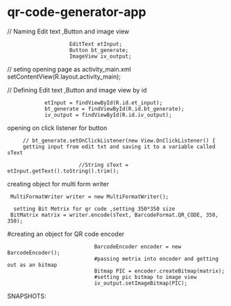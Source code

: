 # qr-code-generator-app



 // Naming Edit text ,Button and image view 
                        
                        EditText etInput;
                        Button bt_generate;
                        ImageView iv_output;

   // seting opening page as activity_main.xml
   setContentView(R.layout.activity_main);

   // Defining  Edit text ,Button and image view by id

                etInput = findViewById(R.id.et_input);
                bt_generate = findViewById(R.id.bt_generate);
                iv_output = findViewById(R.id.iv_output);

 opening on click listener for button 
         
         // bt_generate.setOnClickListener(new View.OnClickListener() {
         getting input from edit txt and saving it to a variable called sText 
                           
                           //String sText = etInput.getText().toString().trim();
 
 
creating object for multi form writer
 
     MultiFormatWriter writer = new MultiFormatWriter();

      setting Bit Metrix for qr code ,setting 350*350 size
     BitMatrix matrix = writer.encode(sText, BarcodeFormat.QR_CODE, 350, 350);

 
 #creating an object for QR code encoder  
                                
                                BarcodeEncoder encoder = new BarcodeEncoder();
                                #passing metrix into encoder and getting out as an bitmap
                                Bitmap PIC = encoder.createBitmap(matrix);
                                #setting pic bitmap to image view 
                                iv_output.setImageBitmap(PIC);

SNAPSHOTS: 
                    



